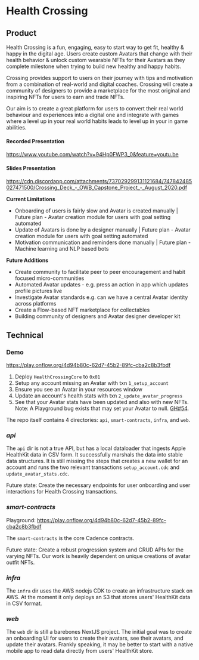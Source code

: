 # Health Crossing

## Product

Health Crossing is a fun, engaging, easy to start way to get fit, healthy & happy in the digital age. Users create custom Avatars that change with their health behavior & unlock custom wearable NFTs for their Avatars as they complete milestone when trying to build new healthy and happy habits.

Crossing provides support to users on their journey with tips and motivation from a combination of real-world and digital coaches. Crossing will create a community of designers to provide a marketplace for the most original and inspiring NFTs for users to earn and trade NFTs.

Our aim is to create a great platform for users to convert their real world behaviour and experiences into a digital one and integrate with games where a level up in your real world habits leads to level up in your in game abilities.

#### Recorded Presentation

https://www.youtube.com/watch?v=94Hp0FWP3_0&feature=youtu.be

#### Slides Presentation

https://cdn.discordapp.com/attachments/737029299131121684/747842485027471500/Crossing_Deck_-_OWB_Capstone_Project_-_August_2020.pdf

**Current Limitations**

- Onboarding of users is fairly slow and Avatar is created manually | Future plan - Avatar creation module for users with goal setting automated
- Update of Avatars is done by a designer manually | Future plan - Avatar creation module for users with goal setting automated
- Motivation communication and reminders done manually | Future plan - Machine learning and NLP based bots

**Future Additions**

- Create community to facilitate peer to peer encouragement and habit focused micro-communities
- Automated Avatar updates - e.g. press an action in app which updates profile pictures live
- Investigate Avatar standards e.g. can we have a central Avatar identity across platforms
- Create a Flow-based NFT marketplace for collectables
- Building community of designers and Avatar designer developer kit

## Technical

### Demo

https://play.onflow.org/4d94b80c-62d7-45b2-89fc-cba2c8b3fbdf

1. Deploy `HealthCrossingCore` to `0x01`
2. Setup any account missing an Avatar with txn `1_setup_account`
3. Ensure you see an Avatar in your resources window
4. Update an account's health stats with txn `2_update_avatar_progress`
5. See that your Avatar stats have been updated and also with new NFTs. Note: A Playground bug exists that may set your Avatar to null. [GH#54](!https://github.com/onflow/flow-playground/issues/54).

The repo itself contains 4 directories: `api`, `smart-contracts`, `infra`, and `web`.

### _api_

The `api` dir is not a true API, but has a local dataloader that ingests Apple HealthKit data in CSV form. It successfully marshals the data into stable data structures. It is still missing the steps that creates a new wallet for an account and runs the two relevant transactions `setup_account.cdc` and `update_avatar_stats.cdc`.

Future state: Create the necessary endpoints for user onboarding and user interactions for Health Crossing transactions.

### _smart-contracts_

Playground: https://play.onflow.org/4d94b80c-62d7-45b2-89fc-cba2c8b3fbdf

The `smart-contracts` is the core Cadence contracts.

Future state: Create a robust progression system and CRUD APIs for the varying NFTs. Our work is heavily dependent on unique creations of avatar outfit NFTs.

### _infra_

The `infra` dir uses the AWS nodejs CDK to create an infrastructure stack on AWS. At the moment it only deploys an S3 that stores users' HealthKit data in CSV format.

### _web_

The `web` dir is still a barebones NextJS project. The initial goal was to create an onboarding UI for users to create their avatars, see their avatars, and update their avatars. Frankly speaking, it may be better to start with a native mobile app to read data directly from users' HealthKit store.
